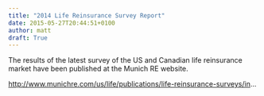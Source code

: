 ```yaml
---
title: "2014 Life Reinsurance Survey Report"
date: 2015-05-27T20:44:51+0100
author: matt
draft: True
---
```

The results of the latest survey of the US and Canadian life reinsurance market have been published at the Munich RE website.

http://www.munichre.com/us/life/publications/life-reinsurance-surveys/in...
